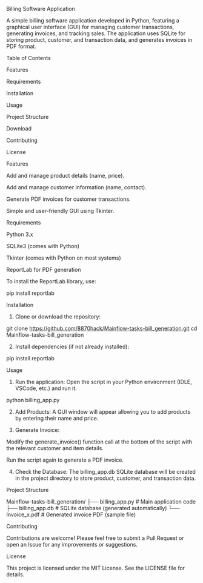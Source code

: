 Billing Software Application

A simple billing software application developed in Python, featuring a graphical user interface (GUI) for managing customer transactions, generating invoices, and tracking sales. The application uses SQLite for storing product, customer, and transaction data, and generates invoices in PDF format.

Table of Contents

Features

Requirements

Installation

Usage

Project Structure

Download

Contributing

License


Features

Add and manage product details (name, price).

Add and manage customer information (name, contact).

Generate PDF invoices for customer transactions.

Simple and user-friendly GUI using Tkinter.


Requirements

Python 3.x

SQLite3 (comes with Python)

Tkinter (comes with Python on most systems)

ReportLab for PDF generation


To install the ReportLab library, use:

pip install reportlab

Installation

1. Clone or download the repository:

git clone https://github.com/8870hack/Mainflow-tasks-bill_generation.git
cd Mainflow-tasks-bill_generation


2. Install dependencies (if not already installed):

pip install reportlab



Usage

1. Run the application: Open the script in your Python environment (IDLE, VSCode, etc.) and run it.

python billing_app.py


2. Add Products: A GUI window will appear allowing you to add products by entering their name and price.


3. Generate Invoice:

Modify the generate_invoice() function call at the bottom of the script with the relevant customer and item details.

Run the script again to generate a PDF invoice.



4. Check the Database: The billing_app.db SQLite database will be created in the project directory to store product, customer, and transaction data.



Project Structure

Mainflow-tasks-bill_generation/
├── billing_app.py       # Main application code
├── billing_app.db       # SQLite database (generated automatically)
└── Invoice_x.pdf        # Generated invoice PDF (sample file)



Contributing

Contributions are welcome! Please feel free to submit a Pull Request or open an Issue for any improvements or suggestions.

License

This project is licensed under the MIT License. See the LICENSE file for details.
